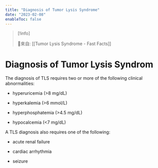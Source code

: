 ```yaml
---
title: "Diagnosis of Tumor Lysis Syndrome"
date: "2023-02-08"
enableToc: false
---
```


> [!info]
>
> 🌱來自: [[Tumor Lysis Syndrome - Fast Facts]]

# Diagnosis of Tumor Lysis Syndrom

The diagnosis of TLS requires two or more of the following clinical abnormalities:

*   hyperuricemia (>8 mg/dL)

*   hyperkalemia (>6 mmol/L)

*   hyperphosphatemia (>4.5 mg/dL)

*   hypocalcemia (<7 mg/dL)



A TLS diagnosis also requires one of the following:

*   acute renal failure

*   cardiac arrhythmia

*   seizure




